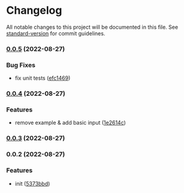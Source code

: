 # Changelog

All notable changes to this project will be documented in this file. See [standard-version](https://github.com/conventional-changelog/standard-version) for commit guidelines.

### [0.0.5](https://github.com/SeanWhelan/seanwui/compare/v0.0.4...v0.0.5) (2022-08-27)


### Bug Fixes

* fix unit tests ([efc1469](https://github.com/SeanWhelan/seanwui/commit/efc1469ee9d9198d6924892c318fd125bdfa4f00))

### [0.0.4](https://github.com/SeanWhelan/seanwui/compare/v0.0.3...v0.0.4) (2022-08-27)


### Features

* remove example & add basic input ([1e2614c](https://github.com/SeanWhelan/seanwui/commit/1e2614cbceee30941a1a6bdd14fca0b0de89da85))

### [0.0.3](https://github.com/SeanWhelan/seanwui/compare/v0.0.2...v0.0.3) (2022-08-27)

### 0.0.2 (2022-08-27)

### Features

- init ([5373bbd](https://github.com/SeanWhelan/seanwui/commit/5373bbd08a17bb48933d84f99842171d9919fd03))
